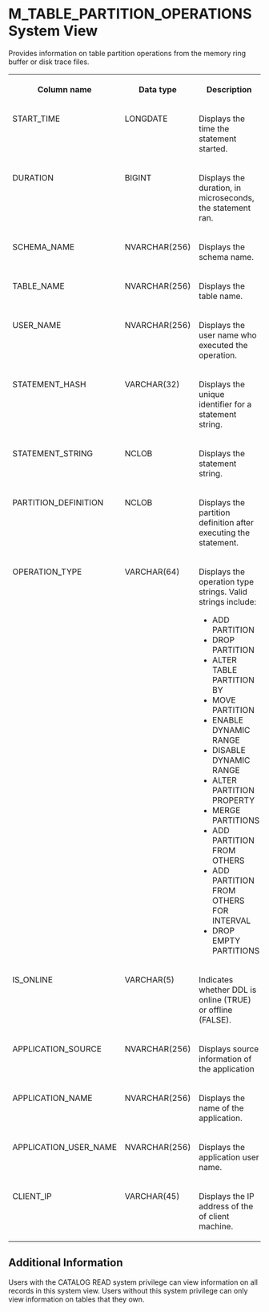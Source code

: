 <!-- loio74efdd0717bd44528263ca684e159635 -->

# M\_TABLE\_PARTITION\_OPERATIONS System View

Provides information on table partition operations from the memory ring buffer or disk trace files.




<table>
<tr>
<th valign="top">

Column name

</th>
<th valign="top">

Data type

</th>
<th valign="top">

Description

</th>
</tr>
<tr>
<td valign="top">

START\_TIME

</td>
<td valign="top">

LONGDATE

</td>
<td valign="top">

Displays the time the statement started.

</td>
</tr>
<tr>
<td valign="top">

DURATION

</td>
<td valign="top">

BIGINT

</td>
<td valign="top">

Displays the duration, in microseconds, the statement ran.

</td>
</tr>
<tr>
<td valign="top">

SCHEMA\_NAME

</td>
<td valign="top">

NVARCHAR\(256\)

</td>
<td valign="top">

Displays the schema name.

</td>
</tr>
<tr>
<td valign="top">

TABLE\_NAME

</td>
<td valign="top">

NVARCHAR\(256\)

</td>
<td valign="top">

Displays the table name.

</td>
</tr>
<tr>
<td valign="top">

USER\_NAME

</td>
<td valign="top">

NVARCHAR\(256\)

</td>
<td valign="top">

Displays the user name who executed the operation.

</td>
</tr>
<tr>
<td valign="top">

STATEMENT\_HASH

</td>
<td valign="top">

VARCHAR\(32\)

</td>
<td valign="top">

Displays the unique identifier for a statement string.

</td>
</tr>
<tr>
<td valign="top">

STATEMENT\_STRING

</td>
<td valign="top">

NCLOB

</td>
<td valign="top">

Displays the statement string.

</td>
</tr>
<tr>
<td valign="top">

PARTITION\_DEFINITION

</td>
<td valign="top">

NCLOB

</td>
<td valign="top">

Displays the partition definition after executing the statement.

</td>
</tr>
<tr>
<td valign="top">

OPERATION\_TYPE

</td>
<td valign="top">

VARCHAR\(64\)

</td>
<td valign="top">

Displays the operation type strings. Valid strings include:

-   ADD PARTITION
-   DROP PARTITION
-   ALTER TABLE PARTITION BY
-   MOVE PARTITION
-   ENABLE DYNAMIC RANGE
-   DISABLE DYNAMIC RANGE
-   ALTER PARTITION PROPERTY
-   MERGE PARTITIONS
-   ADD PARTITION FROM OTHERS
-   ADD PARTITION FROM OTHERS FOR INTERVAL
-   DROP EMPTY PARTITIONS



</td>
</tr>
<tr>
<td valign="top">

IS\_ONLINE

</td>
<td valign="top">

VARCHAR\(5\)

</td>
<td valign="top">

Indicates whether DDL is online \(TRUE\) or offline \(FALSE\).

</td>
</tr>
<tr>
<td valign="top">

APPLICATION\_SOURCE

</td>
<td valign="top">

NVARCHAR\(256\)

</td>
<td valign="top">

Displays source information of the application

</td>
</tr>
<tr>
<td valign="top">

APPLICATION\_NAME

</td>
<td valign="top">

NVARCHAR\(256\)

</td>
<td valign="top">

Displays the name of the application.

</td>
</tr>
<tr>
<td valign="top">

APPLICATION\_USER\_NAME

</td>
<td valign="top">

NVARCHAR\(256\)

</td>
<td valign="top">

Displays the application user name.

</td>
</tr>
<tr>
<td valign="top">

CLIENT\_IP

</td>
<td valign="top">

VARCHAR\(45\)

</td>
<td valign="top">

Displays the IP address of the of client machine.

</td>
</tr>
</table>



<a name="loio74efdd0717bd44528263ca684e159635__section_d21_l1h_mqb"/>

## Additional Information

Users with the CATALOG READ system privilege can view information on all records in this system view. Users without this system privilege can only view information on tables that they own.

